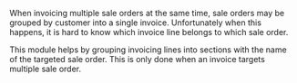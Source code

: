 When invoicing multiple sale orders at the same time, sale orders may be
grouped by customer into a single invoice. Unfortunately when this
happens, it is hard to know which invoice line belongs to which sale
order.

This module helps by grouping invoicing lines into sections with the
name of the targeted sale order. This is only done when an invoice
targets multiple sale order.
